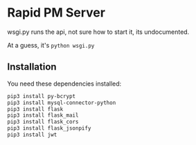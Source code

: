 <!-- @format -->

# Rapid PM Server

wsgi.py runs the api, not sure how to start it, its undocumented.

At a guess, it's `python wsgi.py`

## Installation

You need these dependencies installed:

```sh
pip3 install py-bcrypt
pip3 install mysql-connector-python
pip3 install flask
pip3 install flask_mail
pip3 install flask_cors
pip3 install flask_jsonpify
pip3 install jwt
```

